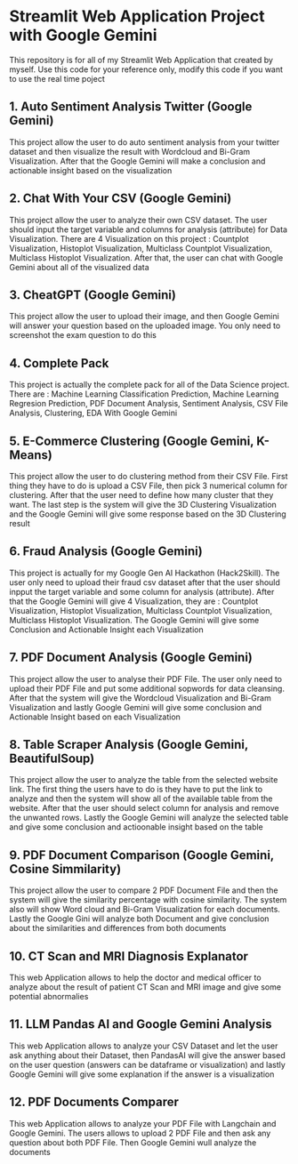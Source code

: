 # Streamlit Web Application Project with Google Gemini
This repository is for all of my Streamlit Web Application that created by myself. Use this code for your reference only, modify this code if you want to use the real time poject

## 1. Auto Sentiment Analysis Twitter (Google Gemini)
This project allow the user to do auto sentiment analysis from your twitter dataset  and then visualize the result with Wordcloud and Bi-Gram Visualization. After that the Google Gemini will make a conclusion and actionable insight based on the visualization

## 2. Chat With Your CSV (Google Gemini)
This project allow the user to analyze their own CSV dataset. The user should input the target variable and columns for analysis (attribute) for Data Visualization. There are 4 Visualization on this project : Countplot Visualization, Histoplot Visualization, Multiclass Countplot Visualization, Multiclass Histoplot Visualization. After that, the user can chat with Google Gemini about all of the visualized data

## 3. CheatGPT (Google Gemini)
This project allow the user to upload their image, and then Google Gemini will answer your question based on the uploaded image. You only need to screenshot the exam question to do this

## 4. Complete Pack
This project is actually the complete pack for all of the Data Science project. There are : Machine Learning Classification Prediction, Machine Learning Regresion Prediction, PDF Document Analysis, Sentiment Analysis, CSV File Analysis, Clustering, EDA With Google Gemini

## 5. E-Commerce Clustering (Google Gemini, K-Means)
This project allow the user to do clustering method from their CSV File. First thing they have to do is upload a CSV File, then pick 3 numerical column for clustering. After that the user need to define how many cluster that they want. The last step is the system will give the 3D Clustering Visualization and the Google Gemini will give some response based on the 3D Clustering result

## 6. Fraud Analysis (Google Gemini)
This project is actually for my Google Gen AI Hackathon (Hack2Skill). The user only need to upload their fraud csv dataset after that the user should inpput the target variable and some column for analysis (attribute). After that the Google Gemini will give 4 Visualization, they are : Countplot Visualization, Histoplot Visualization, Multiclass Countplot Visualization, Multiclass Histoplot Visualization. The Google Gemini will give some Conclusion and Actionable Insight each Visualization

## 7. PDF Document Analysis (Google Gemini)
This project allow the user to analyse their PDF File. The user only need to upload their PDF File and put some additional sopwords for data cleansing. After that the system will give the Wordcloud Visualization and Bi-Gram Visualization and lastly Google Gemini will give some conclusion and Actionable Insight based on each Visualization 

## 8. Table Scraper Analysis (Google Gemini, BeautifulSoup)
This project allow the user to analyze the table from the selected website link. The first thing the users have to do is they have to put the link to analyze and then the system will show all of the available table from the website. After that the user should select column for analysis and remove the unwanted rows. Lastly the Google Gemini will analyze the selected table and give some conclusion and actioonable insight based on the table


## 9. PDF Document Comparison (Google Gemini, Cosine Simmilarity)
This project allow the user to compare 2 PDF Document File and then the system will give the similarity percentage with cosine similarity. The system also will show Word cloud and Bi-Gram Visualization for each documents. Lastly the Google Gini will analyze both Document and give conclusion about the similarities and differences from both documents


## 10. CT Scan and MRI Diagnosis Explanator
This web Application allows to help the doctor and medical officer to analyze about the result of patient CT Scan and MRI image and give some potential abnormalies

## 11. LLM Pandas AI and Google Gemini Analysis
This web Application allows to analyze your CSV Dataset and let the user ask anything about their Dataset, then PandasAI will give the answer based on the user question (answers can be dataframe or visualization) and lastly Google Gemini will give some explanation if the answer is a visualization

## 12. PDF Documents Comparer
This web Application allows to analyze your PDF File with Langchain and Google Gemini. The users allows to upload 2 PDF File and then ask any question about both PDF File. Then Google Gemini wull analyze the documents
